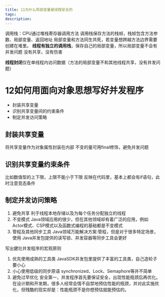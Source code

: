 ```yaml
---
title: 11为什么局部变量是线程安全的
tags:
description:
---
```

调用栈：CPU通过堆栈寄存器调用方法
调用栈保存方法的栈帧，栈帧包含方法参数、局部变量、返回地址
局部变量和方法同生共死，若变量想跨越方法边界需要创建在堆里。
**线程有独立的调用栈**，保存自己的局部变量，所以局部变量不会有并发问题
没有共享，没有伤害

**线程封闭**仅在单线程内访问数据（方法的局部变量不和其他线程共享，没有并发问题）

# 12如何用面向对象思想写好并发程序
- 封装共享变量
- 识别共享变量间的约束条件
- 制定并发访问策略

## 封装共享变量
将共享变量作为对象属性封装在内部
不变的量可用final修饰，避免并发问题

## 识别共享变量约束条件
比如数值型的上下限，上限不能小于下限
反映在代码里，基本上都会有if语句，此时注意竞态条件

## 制定并发访问策略
1. 避免共享
利于线程本地存储以及为每个任务分配独立的线程
2. 不变模式
Java领域应用的很少，但在其他领域却有着广泛的应用，例如 Actor模式、CSP模式以及函数式编程的基础都是不变模式
3. 管程及其他同步工具
Java领域万能解决方案:管程，但是对于很多特定场景，使用 Java并发包提供的读写锁、并发容器等同步工具会更好


写出健壮并发程序的宏观原则
1. 优先使用成熟的工具类
JavaSDK并发包里提供了丰富的工具类，自己造轮子要小心
2. 小心使用低级的同步原语
synchronized、Lock、Semaphore等并不简单
3. 避免过早优化
安全第一，并发程序首先要保证安全，出现性能瓶颈后再优化。在设计期和开发期，很多人经常会情不自禁地预估性能的瓶颈，并对此实施优化，但残酷的现实却是：性能瓶颈不是你想预估就能预估的。